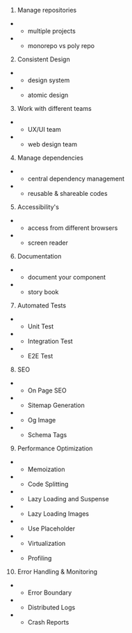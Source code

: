 
1. Manage repositories 
 *    - multiple projects
 *    - monorepo vs poly repo
2. Consistent Design
 *    - design system
 *    - atomic design
3. Work with different teams
 *    - UX/UI team
 *    - web design team
4. Manage dependencies
 *    - central dependency management
 *    - reusable & shareable codes
5. Accessibility's 
 *    - access from different browsers
 *    - screen reader
6. Documentation
 *    - document your component
 *    - story book
7. Automated Tests
 *    - Unit Test
 *    - Integration Test
 *    - E2E Test
8. SEO
 *    - On Page SEO
 *    - Sitemap Generation
 *    - Og Image
 *    - Schema Tags
9. Performance Optimization
 *    - Memoization
 *    - Code Splitting
 *    - Lazy Loading and Suspense
 *    - Lazy Loading Images
 *    - Use Placeholder
 *    - Virtualization
 *    - Profiling
10. Error Handling & Monitoring
 *    - Error Boundary
 *    - Distributed Logs
 *    - Crash Reports

